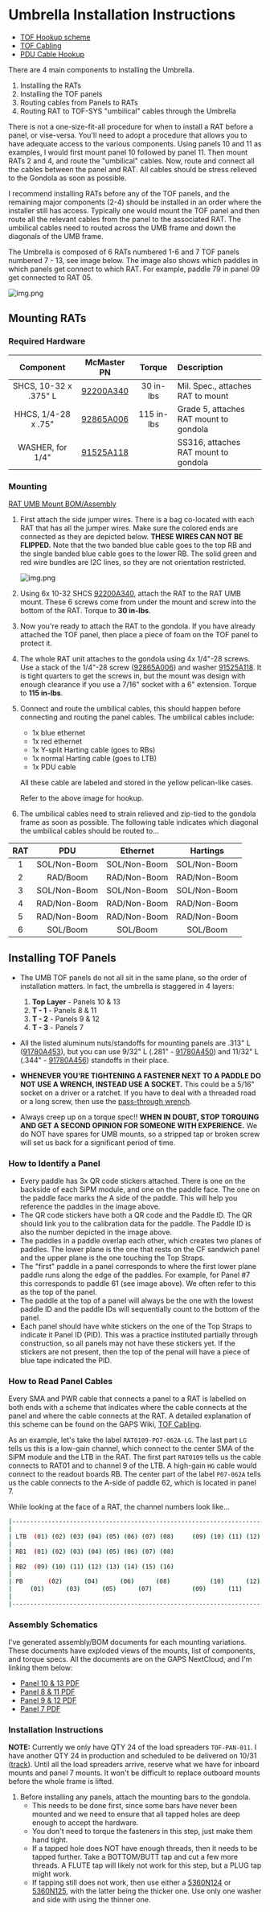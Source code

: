 # Umbrella Installation Instructions

[standoff 10-32 x .281 L]: https://www.mcmaster.com/91780A450/
[standoff 10-32 x .313 L]: https://www.mcmaster.com/91780A453/
[standoff 10-32 x .344 L]: https://www.mcmaster.com/91780A456/
[washer no 10 .688 OD]: https://www.mcmaster.com/90313A103/
[washer no 10 .75 OD]: https://www.mcmaster.com/90313A400/
[washer no 10 .354 OD 1x]: https://www.mcmaster.com/5360N124/
[washer no 10 .354 OD 2x]: https://www.mcmaster.com/5360N125/
[Hookup Scheme]: https://gaps1.astro.ucla.edu/wiki/gaps/images/gaps/9/94/TOF_Hookup_Scheme.pptx
[TOF Cabling]: https://gaps1.astro.ucla.edu/wiki/gaps/index.php?title=TOF_Cabling
[PDU Cable Hookup]: https://docs.google.com/spreadsheets/d/1JeqscofEl3fJpouw6M_YKk_H6MmpS8kUMCTMPxKX2ig/edit?usp=sharing

* [TOF Hookup scheme][Hookup Scheme]
* [TOF Cabling]
* [PDU Cable Hookup]

There are 4 main components to installing the Umbrella.

1. Installing the RATs
2. Installing the TOF panels
3. Routing cables from Panels to RATs
4. Routing RAT to TOF-SYS "umbilical" cables through the Umbrella

There is not a one-size-fit-all procedure for when to install a RAT
before a panel, or vise-versa.  You'll need to adopt a procedure that
allows you to have adequate access to the various components.  Using
panels 10 and 11 as examples, I would first mount panel 10 followed by
panel 11.  Then mount RATs 2 and 4, and route the "umbilical" cables.
Now, route and connect all the cables between the panel and RAT.  All
cables should be stress relieved to the Gondola as soon as possible.

I recommend installing RATs before any of the TOF panels, and the
remaining major components (2-4) should be installed in an order where
the installer still has access.  Typically one would mount the TOF panel
and then route all the relevant cables from the panel to the associated
RAT.  The umbilical cables need to routed across the UMB frame and
down the diagonals of the UMB frame.

The Umbrella is composed of 6 RATs numbered 1-6 and 7 TOF panels
numbered 7 - 13, see image below.  The image also shows which paddles
in which panels get connect to which RAT.  For example, paddle 79 in
panel 09 get connected to RAT 05.

![img.png](umb_layout_and_hookup.png)

## Mounting RATs

### Required Hardware

[92200A340]: https://www.mcmaster.com/92200A340/
[92865A006]: https://www.mcmaster.com/92865A006/
[91525A118]: https://www.mcmaster.com/91525A118/

|       Component       | McMaster PN |   Torque   | Description                            |
|:---------------------:|:-----------:|:----------:|:---------------------------------------|
| SHCS, 10-32 x .375" L | [92200A340] | 30 in-lbs  | Mil. Spec., attaches RAT to mount      |
|  HHCS, 1/4-28 x .75"  | [92865A006] | 115 in-lbs | Grade 5, attaches RAT mount to gondola |
|   WASHER, for 1/4"    | [91525A118] |            | SS316, attaches RAT mount to gondola   |

### Mounting

[RAT UMB Mount BOM/Assembly](https://gaps1.astro.ucla.edu/nextcloud/index.php/f/13505)

1. First attach the side jumper wires.  There is a bag co-located with each RAT
   that has all the jumper wires.  Make sure the colored ends are connected
   as they are depicted below.  **THESE WIRES CAN NOT BE FLIPPED.**  Note that
   the two banded blue cable goes to the top RB and the single banded blue cable
   goes to the lower RB.  The solid green and red wire bundles are I2C lines,
   so they are not orientation restricted.
   
   ![img.png](RAT_jumper_wires.png)

2. Using 6x 10-32 SHCS [92200A340], attach the RAT to the RAT UMB mount.  These
   6 screws come from under the mount and screw into the bottom of the RAT.
   Torque to **30 in-lbs**.
3. Now you're ready to attach the RAT to the gondola.  If you have already
   attached the TOF panel, then place a piece of foam on the TOF panel to
   protect it.
4. The whole RAT unit attaches to the gondola using 4x 1/4"-28 screws.  Use
   a stack of the 1/4"-28 screw ([92865A006]) and washer [91525A118].  It is
   tight quarters to get the screws in, but the mount was design with enough
   clearance if you use a 7/16" socket with a 6" extension.  Torque to 
   **115 in-lbs**.
5. Connect and route the umbilical cables, this should happen before connecting
   and routing the panel cables.  The umbilical cables include:
   
   - 1x blue ethernet
   - 1x red ethernet
   - 1x Y-split Harting cable (goes to RBs)
   - 1x normal Harting cable (goes to LTB)
   - 1x PDU cable
   
   All these cable are labeled and stored in the yellow pelican-like cases.
   
   Refer to the above image for hookup.

6. The umbilical cables need to strain relieved and zip-tied to the gondola
   frame as soon as possible.  The following table indicates which diagonal
   the umbilical cables should be routed to...

| RAT |     PDU      |   Ethernet   |   Hartings   |
|:---:|:------------:|:------------:|:------------:|
|  1  | SOL/Non-Boom | SOL/Non-Boom | SOL/Non-Boom |
|  2  |   RAD/Boom   | RAD/Non-Boom | RAD/Non-Boom |
|  3  | SOL/Non-Boom | SOL/Non-Boom | SOL/Non-Boom |
|  4  | RAD/Non-Boom | RAD/Non-Boom | RAD/Non-Boom |
|  5  | RAD/Non-Boom | RAD/Non-Boom | RAD/Non-Boom |
|  6  |   SOL/Boom   |   SOL/Boom   |   SOL/Boom   |


## Installing TOF Panels

- The UMB TOF panels do not all sit in the same plane, so the order of
  installation matters.  In fact, the umbrella is staggered in 4 layers:

  1. **Top Layer** - Panels 10 & 13
  2. **T - 1** - Panels 8 & 11
  3. **T - 2** - Panels 9 & 12
  4. **T - 3** - Panels 7

- All the listed aluminum nuts/standoffs for mounting panels are .313" L
  ([91780A453][standoff 10-32 x .313 L]), but you can use 9/32" L
  (.281" - [91780A450][standoff 10-32 x .281 L]) and 11/32" L 
  (.344" - [91780A456][standoff 10-32 x .344 L]) standoffs in their place.
- **WHENEVER YOU'RE TIGHTENING A FASTENER NEXT TO A PADDLE DO NOT USE A
  WRENCH, INSTEAD USE A SOCKET.**  This could be a 5/16" socket on a
  driver or a ratchet.  If you have to deal with a threaded road or a
  long screw, then use the [pass-through wrench](https://a.co/d/jaLb467).
- Always creep up on a torque spec!!  **WHEN IN DOUBT, STOP TORQUING AND
  GET A SECOND OPINION FOR SOMEONE WITH EXPERIENCE.**  We do NOT have
  spares for UMB mounts, so a stripped tap or broken screw will set us
  back for a significant period of time.

### How to Identify a Panel

* Every paddle has 3x QR code stickers attached.  There is one on the
  backside of each SiPM module, and one on the paddle face.  The one
  on the paddle face marks the A side of the paddle.  This will help
  you reference the paddles in the image above.
* The QR code stickers have both a QR code and the Paddle ID.  The QR
  should link you to the calibration data for the paddle.  The Paddle
  ID is also the number depicted in the image above.
* The paddles in a paddle overlap each other, which creates two planes
  of paddles.  The lower plane is the one that rests on the CF sandwich
  panel and the upper plane is the one touching the Top Straps.
* The "first" paddle in a panel corresponds to where the first lower
  plane paddle runs along the edge of the paddles.  For example, for
  Panel \#7 this corresponds to paddle 61 (see image above).  We often
  refer to this as the top of the panel.
* The paddle at the top of a panel will always be the one with the lowest
  paddle ID and the paddle IDs will sequentially count to the bottom
  of the panel.
* Each panel should have white stickers on the one of the Top Straps to
  indicate it Panel ID (PID).  This was a practice instituted partially
  through construction, so all panels may not have these stickers yet.
  If the stickers are not present, then the top of the penal will have
  a piece of blue tape indicated the PID.

### How to Read Panel Cables

Every SMA and PWR cable that connects a panel to a RAT is labelled on
both ends with a scheme that indicates where the cable connects at the
panel and where the cable connects at the RAT.  A detailed explanation
of this scheme can be found on the GAPS Wiki, [TOF Cabling].

As an example, let's take the label `RAT0109-PO7-062A-LG`.  The last
part `LG` tells us this is a low-gain channel, which connect to the
center SMA of the SiPM module and the LTB in the RAT.  The first part
`RAT0109` tells us the cable connects to RAT01 and to channel 9 of the
LTB.  A high-gain `HG` cable would connect to the readout boards RB.
The center part of the label `P07-062A` tells us the cable connects to
the A-side of paddle 62, which is located in panel 7.

While looking at the face of a RAT, the channel numbers look like...

``` bash
|--------------------------------------------------------------------------------------------|
|                                                                                            |
| LTB  (01) (02) (03) (04) (05) (06) (07) (08)     (09) (10) (11) (12) (13) (14) (15) (16)   |
|                                                                                            |
| RB1  (01) (02) (03) (04) (05) (06) (07) (08)                                               |
|                                                                                            |
| RB2  (09) (10) (11) (12) (13) (14) (15) (16)                                               |
|                                                                                            |
| PB       (02)      (04)      (06)      (08)           (10)      (12)      (14)      (16)   |
|     (01)      (03)      (05)      (07)           (09)      (11)      (13)      (15)        |
|                                                                                            |
|--------------------------------------------------------------------------------------------|
```

### Assembly Schematics

[Panel 10 & 13 PDF]: https://gaps1.astro.ucla.edu/nextcloud/index.php/f/8753
[Panel 8 & 11 PDF]: https://gaps1.astro.ucla.edu/nextcloud/index.php/f/8756
[Panel 9 & 12 PDF]: https://gaps1.astro.ucla.edu/nextcloud/index.php/f/8757
[Panel 7 PDF]: https://gaps1.astro.ucla.edu/nextcloud/index.php/f/8758

I've generated assembly/BOM documents for each mounting variations.  These
documents have exploded views of the mounts, list of components, and
torque specs.  All the documents are on the GAPS NextCloud, and I'm linking
them below:

* [Panel 10 & 13 PDF]
* [Panel 8 & 11 PDF]
* [Panel 9 & 12 PDF] 
* [Panel 7 PDF]

### Installation Instructions

**NOTE:** Currently we only have QTY 24 of the load spreaders `TOF-PAN-011`.
I have another QTY 24 in production and scheduled to be delivered on 10/31
([track](https://www.fedex.com/apps/fedextrack/?action=track&trackingnumber=785639662959)).
Until all the load spreaders arrive, reserve what we have for inboard mounts and
panel 7 mounts.  It won't be difficult to replace outboard mounts before the
whole frame is lifted.

1. Before installing any panels, attach the mounting bars to the gondola.
   * This needs to be done first, since some bars have never been mounted and we
     need to ensure that all tapped holes are deep enough to accept the hardware.
   * You don't need to torque the fasteners in this step, just make them hand
     tight.
   * If a tapped hole does NOT have enough threads, then it needs to be tapped
     further.  Take a BOTTOM/BUTT tap and cut a few more threads.  A FLUTE tap
     will likely not work for this step, but a PLUG tap might work.
   * If tapping still does not work, then use either a
     [5360N124][washer no 10 .354 OD 1x] or
     [5360N125][washer no 10 .354 OD 2x], with the latter being the
     thicker one.  Use only one washer and side with using the thinner one.
